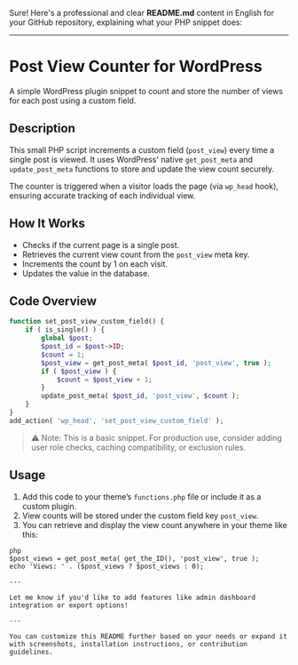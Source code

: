 Sure! Here's a professional and clear **README.md** content in English for your GitHub repository, explaining what your PHP snippet does:

---

# Post View Counter for WordPress

A simple WordPress plugin snippet to count and store the number of views for each post using a custom field.

## Description

This small PHP script increments a custom field (`post_view`) every time a single post is viewed. It uses WordPress' native `get_post_meta` and `update_post_meta` functions to store and update the view count securely.

The counter is triggered when a visitor loads the page (via `wp_head` hook), ensuring accurate tracking of each individual view.

## How It Works

- Checks if the current page is a single post.
- Retrieves the current view count from the `post_view` meta key.
- Increments the count by 1 on each visit.
- Updates the value in the database.

## Code Overview

```php
function set_post_view_custom_field() {
    if ( is_single() ) {
        global $post;
        $post_id = $post->ID;
        $count = 1;
        $post_view = get_post_meta( $post_id, 'post_view', true );
        if ( $post_view ) {
            $count = $post_view + 1;
        }
        update_post_meta( $post_id, 'post_view', $count );
    }
}
add_action( 'wp_head', 'set_post_view_custom_field' );
```

> ⚠️ Note: This is a basic snippet. For production use, consider adding user role checks, caching compatibility, or exclusion rules.

## Usage

1. Add this code to your theme’s `functions.php` file or include it as a custom plugin.
2. View counts will be stored under the custom field key `post_view`.
3. You can retrieve and display the view count anywhere in your theme like this:

```
php
$post_views = get_post_meta( get_the_ID(), 'post_view', true );
echo 'Views: ' . ($post_views ? $post_views : 0);

---

Let me know if you'd like to add features like admin dashboard integration or export options! 

--- 

You can customize this README further based on your needs or expand it with screenshots, installation instructions, or contribution guidelines.
